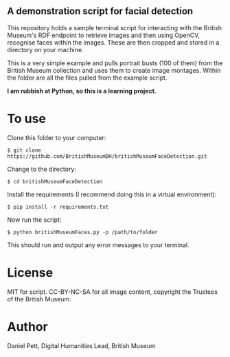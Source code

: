 ## A demonstration script for facial detection

This repository holds a sample terminal script for interacting with the British Museum's RDF endpoint to retrieve images and then
using OpenCV, recognise faces within the images. These are then cropped and stored in a directory on your machine.

This is a very simple example and pulls portrait busts (100 of them) from the British Museum collection and uses them to
create image montages. Within the folder are all the files pulled from the example script.

**I am rubbish at Python, so this is a learning project.**

# To use

Clone this folder to your computer:

`$ git clone https://github.com/BritishMuseumDH/britishMuseumFaceDetection.git`

Change to the directory:

`$ cd britishMuseumFaceDetection`

Install the requirements (I recommend doing this in a virtual environment):

`$ pip install -r requirements.txt`

Now run the script:

`$ python britishMuseumFaces.py -p /path/to/folder`

This should run and output any error messages to your terminal.

# License

MIT for script. CC-BY-NC-SA for all image content, copyright the Trustees of the British Museum.

# Author

Daniel Pett, Digital Humanities Lead, British Museum
